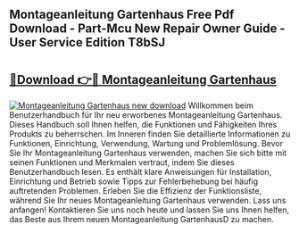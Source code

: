 ## Montageanleitung Gartenhaus Free Pdf Download - Part-Mcu New Repair Owner Guide - User Service Edition T8bSJ

# <h2><a href="http://df90gj1.blite.top/?on=Montageanleitung+Gartenhaus">🔗Download 👉🔴 Montageanleitung Gartenhaus</a></h2>

[![Montageanleitung Gartenhaus new download](https://i.imgur.com/lujVjoI.png)](http://df90gj1.blite.top/?on=Montageanleitung+Gartenhaus)
Willkommen beim Benutzerhandbuch für Ihr neu erworbenes Montageanleitung Gartenhaus. Dieses Handbuch soll Ihnen helfen, die Funktionen und Fähigkeiten Ihres Produkts zu beherrschen. Im Inneren finden Sie detaillierte Informationen zu Funktionen, Einrichtung, Verwendung, Wartung und Problemlösung. Bevor Sie Ihr Montageanleitung Gartenhaus verwenden, machen Sie sich bitte mit seinen Funktionen und Merkmalen vertraut, indem Sie dieses Benutzerhandbuch lesen. Es enthält klare Anweisungen für Installation, Einrichtung und Betrieb sowie Tipps zur Fehlerbehebung bei häufig auftretenden Problemen. Erleben Sie die Effizienz der Funktionsliste, während Sie Ihr neues Montageanleitung Gartenhaus verwenden. Lass uns anfangen! Kontaktieren Sie uns noch heute und lassen Sie uns Ihnen helfen, das Beste aus Ihrem neuen Montageanleitung GartenhausD zu machen.

